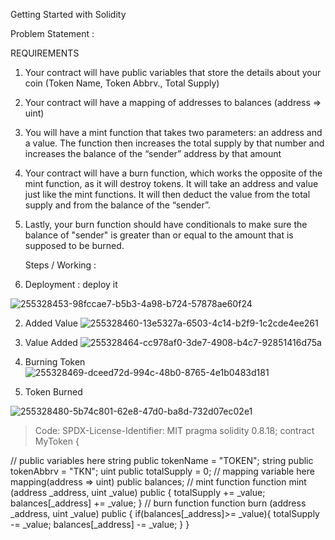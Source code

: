 Getting Started with Solidity

Problem Statement :

   REQUIREMENTS
1. Your contract will have public variables that store the details about your coin (Token Name, Token Abbrv., Total Supply)
2. Your contract will have a mapping of addresses to balances (address => uint)
3. You will have a mint function that takes two parameters: an address and a value. 
   The function then increases the total supply by that number and increases the balance 
   of the “sender” address by that amount
4. Your contract will have a burn function, which works the opposite of the mint function, as it will destroy tokens. 
   It will take an address and value just like the mint functions. It will then deduct the value from the total supply 
   and from the balance of the “sender”.
5. Lastly, your burn function should have conditionals to make sure the balance of "sender" is greater than or equal 
   to the amount that is supposed to be burned.


   Steps / Working :

1. Deployment : deploy it

![255328453-98fccae7-b5b3-4a98-b724-57878ae60f24](https://github.com/Ashmit359/eth-proof/assets/119657904/2ca6ca09-a99f-4ee7-a47d-df2e8d737cbc)

2. Added Value
![255328460-13e5327a-6503-4c14-b2f9-1c2cde4ee261](https://github.com/Ashmit359/eth-proof/assets/119657904/8c470b71-062c-464c-a9b6-688ac3e036fa)

3. Value Added
![255328464-cc978af0-3de7-4908-b4c7-92851416d75a](https://github.com/Ashmit359/eth-proof/assets/119657904/1519691f-79c9-4e16-ae06-364aab28726a)

6. Burning Token
![255328469-dceed72d-994c-48b0-8765-4e1b0483d181](https://github.com/Ashmit359/eth-proof/assets/119657904/bc1a39df-261f-45d7-bf4a-f78f4ad77734)

8. Token Burned
   
![255328480-5b74c801-62e8-47d0-ba8d-732d07ec02e1](https://github.com/Ashmit359/eth-proof/assets/119657904/4e3a6552-5975-4819-a474-9220237e3bec)

> Code:
   SPDX-License-Identifier: MIT
   pragma solidity 0.8.18;
   contract MyToken {

// public variables here
string public tokenName = "TOKEN";
string public tokenAbbrv = "TKN";
uint public totalSupply = 0;
// mapping variable here
mapping(address => uint) public balances;
// mint function
function mint (address _address, uint _value) public {
    totalSupply += _value;
    balances[_address] += _value;
}
// burn function
function burn (address _address, uint _value) public {
    if(balances[_address]>= _value){
    totalSupply -= _value;
    balances[_address] -= _value;
    }
}

